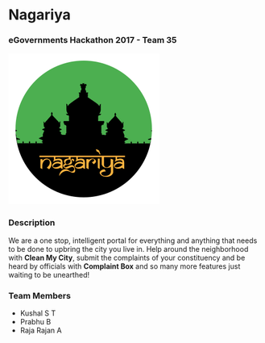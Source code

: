 # Nagariya
### eGovernments Hackathon 2017 - Team 35

<img src="https://github.com/JarvisStriker/Egov/blob/master/assets/images/nagariya-logo.png" />

### Description
<p>We are a one stop, intelligent portal for everything and anything that needs to be done to upbring the city you live in. Help around the neighborhood with <strong>Clean My City</strong>, submit the complaints of your constituency and be heard by officials with <strong>Complaint Box</strong> and so many more features just waiting to be unearthed!</p>

### Team Members
* Kushal S T
* Prabhu B
* Raja Rajan A
